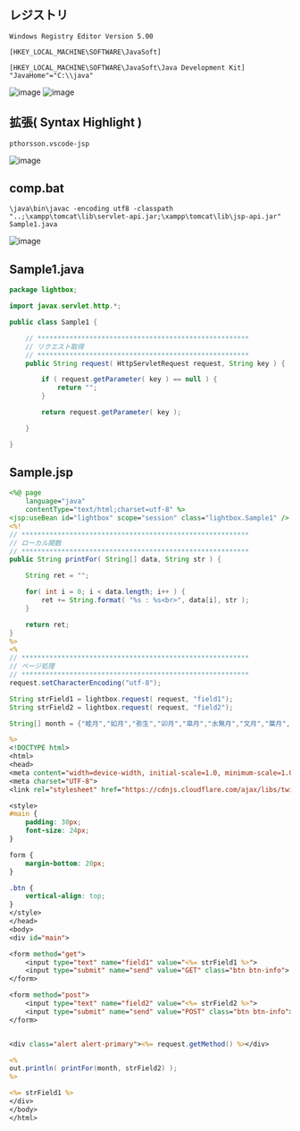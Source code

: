 ## レジストリ
```
Windows Registry Editor Version 5.00

[HKEY_LOCAL_MACHINE\SOFTWARE\JavaSoft]

[HKEY_LOCAL_MACHINE\SOFTWARE\JavaSoft\Java Development Kit]
"JavaHome"="C:\\java"
```
![image](https://user-images.githubusercontent.com/1501327/136312504-2e5cd439-2c88-4035-980a-06fc32c53f88.png)
![image](https://user-images.githubusercontent.com/1501327/136312740-9da8c46a-d689-4067-8974-0ffaca47bf9e.png)


## 拡張( Syntax Highlight )
```
pthorsson.vscode-jsp
```

![image](https://user-images.githubusercontent.com/1501327/136183602-d6e3587c-0362-4d98-9649-8e6459d39b8b.png)

## comp.bat
```
\java\bin\javac -encoding utf8 -classpath "..;\xampp\tomcat\lib\servlet-api.jar;\xampp\tomcat\lib\jsp-api.jar" Sample1.java
```

![image](https://user-images.githubusercontent.com/1501327/136183948-b342788d-fcb3-4ad8-9740-f32409e5615a.png)

## Sample1.java
```java
package lightbox;

import javax.servlet.http.*;

public class Sample1 {

    // *****************************************************
    // リクエスト取得
    // *****************************************************
    public String request( HttpServletRequest request, String key ) {

        if ( request.getParameter( key ) == null ) {
            return "";
        }

        return request.getParameter( key );

    }

}
```

## Sample.jsp
```jsp
<%@ page
	language="java"
	contentType="text/html;charset=utf-8" %>
<jsp:useBean id="lightbox" scope="session" class="lightbox.Sample1" />
<%!
// *********************************************************
// ローカル関数
// *********************************************************
public String printFor( String[] data, String str ) {

	String ret = "";

	for( int i = 0; i < data.length; i++ ) {
		ret += String.format( "%s : %s<br>", data[i], str );
	}

	return ret;
}
%>
<%
// *********************************************************
// ページ処理
// *********************************************************
request.setCharacterEncoding("utf-8");

String strField1 = lightbox.request( request, "field1");
String strField2 = lightbox.request( request, "field2");

String[] month = {"睦月","如月","弥生","卯月","皐月","水無月","文月","葉月","長月","神無月","霜月","師走"};

%>
<!DOCTYPE html>
<html>
<head>
<meta content="width=device-width, initial-scale=1.0, minimum-scale=1.0, maximum-scale=1.0, user-scalable=no" name="viewport">
<meta charset="UTF-8">
<link rel="stylesheet" href="https://cdnjs.cloudflare.com/ajax/libs/twitter-bootstrap/4.5.0/css/bootstrap.css">

<style>
#main {
	padding: 30px;
	font-size: 24px;
}

form {
	margin-bottom: 20px;
}

.btn {
	vertical-align: top;
}
</style>
</head>
<body>
<div id="main">

<form method="get">
	<input type="text" name="field1" value="<%= strField1 %>">
	<input type="submit" name="send" value="GET" class="btn btn-info">
</form>

<form method="post">
	<input type="text" name="field2" value="<%= strField2 %>">
	<input type="submit" name="send" value="POST" class="btn btn-info">
</form>


<div class="alert alert-primary"><%= request.getMethod() %></div>

<%
out.println( printFor(month, strField2) );
%>

<%= strField1 %>
</div>
</body>
</html>
```
